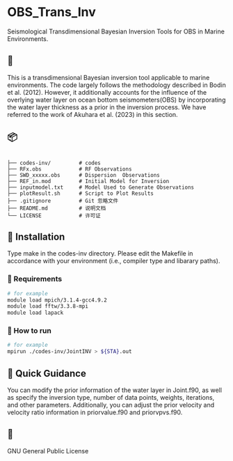 # OBS_Trans_Inv
Seismological Transdimensional Bayesian Inversion Tools for OBS in Marine Environments.

## 📌 

This is a transdimensional Bayesian inversion tool applicable to marine environments. 
The code largely follows the methodology described in Bodin et al. (2012). However, it additionally accounts for the influence of the overlying water layer on ocean bottom seismometers(OBS) by incorporating the water layer thickness as a prior in the inversion process. We have referred to the work of Akuhara et al. (2023) in this section.

## 📦 

```

├── codes-inv/         # codes
├── RFx.obs            # RF Observations
├── SWD_xxxxx.obs      # Dispersion  Observations
├── REF_in.mod         # Initial Model for Inversion
├── inputmodel.txt     # Model Used to Generate Observations
├── plotResult.sh      # Script to Plot Results 
├── .gitignore         # Git 忽略文件
├── README.md          # 说明文档
└── LICENSE            # 许可证
```

## 🚀 Installation 
Type make in the codes-inv directory. Please edit the Makefile in accordance with your environment (i.e., compiler type and libarary paths).

### 🔧 Requirements

```sh
# for example
module load mpich/3.1.4-gcc4.9.2  
module load fftw/3.3.8-mpi
module load lapack
```

### 🏃 How to run

```sh
# for example
mpirun ./codes-inv/JointINV > ${STA}.out
```

## 📜 Quick Guidance

You can modify the prior information of the water layer in Joint.f90, as well as specify the inversion type, number of data points, weights, iterations, and other parameters. 
Additionally, you can adjust the prior velocity and velocity ratio information in priorvalue.f90 and priorvpvs.f90.

## 📄 

GNU General Public License 



